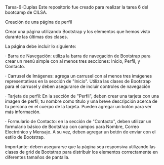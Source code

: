 Tarea-6-Duplas
Este repositorio fue creado para realizar la tarea 6 del bootcamp de CILSA.

Creación de una página de perfil

Crear una página utilizando Bootstrap y los elementos que hemos visto durante las últimas dos clases.

La página debe incluir lo siguiente:

· Barra de Navegación: utiliza la barra de navegación de Bootstrap para crear un menú simple con al menos tres secciones: Inicio, Perfil, y Contacto.

· Carrusel de Imágenes: agrega un carrusel con al menos tres imágenes representativas en la sección de "Inicio". Utiliza las clases de Bootstrap para el carrusel y deben asegurarse de incluir controles de navegación

· Tarjeta de perfil: En la sección de "Perfil", deben crear una tarjeta con una imagen de perfil, tu nombre como título y una breve descripción acerca de tu persona en el cuerpo de la tarjeta. Pueden agregar un botón para ver más información.

· Formulario de Contacto: en la sección de "Contacto", deben utilizar un formulario básico de Bootstrap con campos para Nombre, Correo Electrónico y Mensaje. A su vez, deben agregar un botón de enviar con el estilo de Bootstrap.

Importante: deben asegurarse que la página sea responsiva utilizando las clases de grid de Bootstrap para distribuir los elementos correctamente en diferentes tamaños de pantalla.
